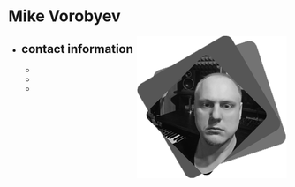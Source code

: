 # Mike Vorobyev

<img style="float: right;" src="https://github.com/MikeVorobyev/rsschool-cv/blob/gh-pages/assets/avatar.png">

- ## contact information
  - <img style="float: right;" src="">
  - <img style="float: right;" src="">
  - <img style="float: right;" src="">
